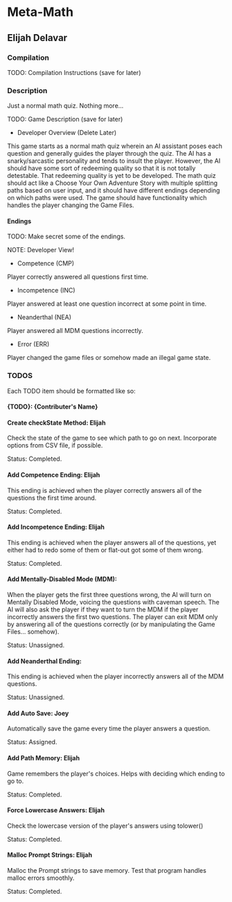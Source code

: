 # Meta-Math

## Elijah Delavar

### Compilation

TODO: Compilation Instructions (save for later)

### Description

Just a normal math quiz.  Nothing more...

TODO: Game Description (save for later)

- Developer Overview (Delete Later)

This game starts as a normal math quiz wherein an AI assistant poses each question
    and generally guides the player through the quiz.
The AI has a snarky/sarcastic personality and tends to insult the player.
However, the AI should have some sort of redeeming quality so that it is 
    not totally detestable.
That redeeming quality is yet to be developed.
The math quiz should act like a Choose Your Own Adventure Story with multiple
    splitting paths based on user input, and it should have different endings
    depending on which paths were used.
The game should have functionality which handles the player changing the Game Files.

#### Endings

TODO: Make secret some of the endings.

NOTE: Developer View!

- Competence    (CMP)

Player correctly answered all questions first time.

- Incompetence  (INC)

Player answered at least one question incorrect at some point in time.

- Neanderthal   (NEA)

Player answered all MDM questions incorrectly.

- Error         (ERR)

Player changed the game files or somehow made an illegal game state.

### TODOS

Each TODO item should be formatted like so:
#### {TODO}: {Contributer's Name}

#### Create checkState Method: Elijah

Check the state of the game to see which path to go on next.
Incorporate options from CSV file, if possible.

Status: Completed.

#### Add Competence Ending: Elijah

This ending is achieved when the player correctly answers
    all of the questions the first time around.

Status: Completed.

#### Add Incompetence Ending: Elijah

This ending is achieved when the player answers all of the
    questions, yet either had to redo some of them or
    flat-out got some of them wrong.

Status: Completed.

#### Add Mentally-Disabled Mode (MDM):

When the player gets the first three questions wrong,
    the AI will turn on Mentally Disabled Mode,
    voicing the questions with caveman speech.
The AI will also ask the player if they want to turn
    the MDM if the player incorrectly answers the first
    two questions.
The player can exit MDM only by answering all of the
    questions correctly (or by manipulating the Game
    Files... somehow).

Status: Unassigned.

#### Add Neanderthal Ending:

This ending is achieved when the player incorrectly answers
    all of the MDM questions.

Status: Unassigned.

#### Add Auto Save: Joey

Automatically save the game every time the player answers a
    question.

Status: Assigned.

#### Add Path Memory: Elijah

Game remembers the player's choices.
Helps with deciding which ending to go to.

Status: Completed.

#### Force Lowercase Answers: Elijah

Check the lowercase version of the player's answers using tolower()

Status: Completed.

#### Malloc Prompt Strings: Elijah

Malloc the Prompt strings to save memory.
Test that program handles malloc errors smoothly.

Status: Completed.
